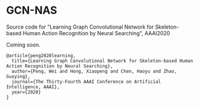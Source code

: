 # GCN-NAS
Source code for "Learning Graph Convolutional Network for Skeleton-based Human Action Recognition by Neural Searching", AAAI2020

Coming soon.

```
@article{peng2020learning,
  title={Learning Graph Convolutional Network for Skeleton-based Human Action Recognition by Neural Searching},
  author={Peng, Wei and Hong, Xiaopeng and Chen, Haoyu and Zhao, Guoying},
  journal={The Thirty-Fourth AAAI Conference on Artificial Intelligence, AAAI},
  year={2020}
}
```
